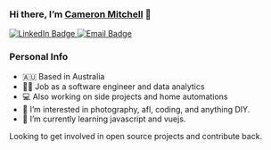 
### Hi there, I’m [Cameron Mitchell](https://github.com/cameronmitchellapps) 👋
<div id="badges">
  <a href="https://www.linkedin.com/in/cameron-mitchell-20994a142/">
    <img src="https://img.shields.io/badge/LinkedIn-blue?style=for-the-badge&logo=linkedin&logoColor=white" alt="LinkedIn Badge"/>
  </a>
  <a href="mailto:contact@postboxco.com">
    <img src="https://img.shields.io/badge/Email-green?style=for-the-badge&logo=gmail&logoColor=white" alt="Email Badge"/>
  </a>
</div>

<!-- #### Glad to see you! ![visitor badge](https://visitor-badge.glitch.me/badge?page_id=cameronmitchellapps.visitor-badge)  -->

### Personal Info
- 🇦🇺 Based in Australia
- 👨‍💻 Job as a software engineer and data analytics
- 💻 Also working on side projects and home automations
- 👀 I’m interested in photography, afl, coding, and anything DIY.
- 🌱 I’m currently learning javascript and vuejs.

Looking to get involved in open source projects and contribute back.

<!-- ### 📈 My GitHub Stats:
[![Anurag's GitHub stats](https://github-readme-stats.vercel.app/api?username=cameronmitchellapps)](https://github.com/cameronmitchellapps/github-readme-stats)
 -->
<!---
cameronmitchellapps/cameronmitchellapps is a ✨ special ✨ repository because its `README.md` (this file) appears on your GitHub profile.
You can click the Preview link to take a look at your changes.
--->

